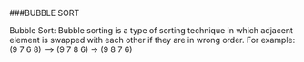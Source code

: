 ###BUBBLE SORT

Bubble Sort: Bubble sorting is a type of sorting technique in which adjacent element is swapped with each other if they are in wrong order.
For example: (9 7 6 8) –> (9 7 8 6) -> (9 8 7 6)
